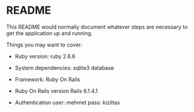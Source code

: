 # README

This README would normally document whatever steps are necessary to get the
application up and running.

Things you may want to cover:

* Ruby version: ruby 2.6.6

* System dependencies: sqlite3 database

* Framework: Ruby On Rails

* Ruby On Rails version Rails 6.1.4.1

* Authentication user: mehmet pass: kiziltas
